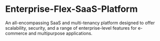 # Enterprise-Flex-SaaS-Platform
An all-encompassing SaaS and multi-tenancy platform designed to offer scalability, security, and a range of enterprise-level features for e-commerce and multipurpose applications.
